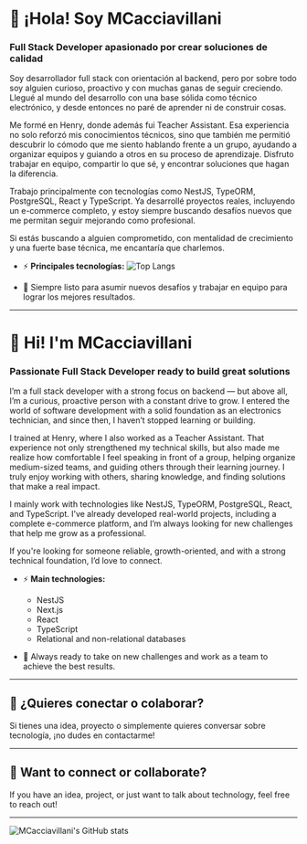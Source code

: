 # 👋 ¡Hola! Soy MCacciavillani

### Full Stack Developer apasionado por crear soluciones de calidad

Soy desarrollador full stack con orientación al backend, pero por sobre todo soy alguien curioso, proactivo y con muchas ganas de seguir creciendo. Llegué al mundo del desarrollo con una base sólida como técnico electrónico, y desde entonces no paré de aprender ni de construir cosas.

Me formé en Henry, donde además fui Teacher Assistant. Esa experiencia no solo reforzó mis conocimientos técnicos, sino que también me permitió descubrir lo cómodo que me siento hablando frente a un grupo, ayudando a organizar equipos y guiando a otros en su proceso de aprendizaje. Disfruto trabajar en equipo, compartir lo que sé, y encontrar soluciones que hagan la diferencia.

Trabajo principalmente con tecnologías como NestJS, TypeORM, PostgreSQL, React y TypeScript. Ya desarrollé proyectos reales, incluyendo un e-commerce completo, y estoy siempre buscando desafíos nuevos que me permitan seguir mejorando como profesional.

Si estás buscando a alguien comprometido, con mentalidad de crecimiento y una fuerte base técnica, me encantaría que charlemos.

- ⚡ **Principales tecnologías:**
![Top Langs](https://github-readme-stats.vercel.app/api/top-langs/?username=tuusuario&layout=compact&theme=tokyonight)

- 🚀 Siempre listo para asumir nuevos desafíos y trabajar en equipo para lograr los mejores resultados.

---

# 👋 Hi! I'm MCacciavillani

### Passionate Full Stack Developer ready to build great solutions

I’m a full stack developer with a strong focus on backend — but above all, I’m a curious, proactive person with a constant drive to grow. I entered the world of software development with a solid foundation as an electronics technician, and since then, I haven’t stopped learning or building.

I trained at Henry, where I also worked as a Teacher Assistant. That experience not only strengthened my technical skills, but also made me realize how comfortable I feel speaking in front of a group, helping organize medium-sized teams, and guiding others through their learning journey. I truly enjoy working with others, sharing knowledge, and finding solutions that make a real impact.

I mainly work with technologies like NestJS, TypeORM, PostgreSQL, React, and TypeScript. I’ve already developed real-world projects, including a complete e-commerce platform, and I’m always looking for new challenges that help me grow as a professional.

If you're looking for someone reliable, growth-oriented, and with a strong technical foundation, I’d love to connect.

- ⚡ **Main technologies:**
  - NestJS
  - Next.js
  - React
  - TypeScript
  - Relational and non-relational databases

- 🚀 Always ready to take on new challenges and work as a team to achieve the best results.

---

## 🤝 ¿Quieres conectar o colaborar?

Si tienes una idea, proyecto o simplemente quieres conversar sobre tecnología, ¡no dudes en contactarme!

---

## 🤝 Want to connect or collaborate?

If you have an idea, project, or just want to talk about technology, feel free to reach out!

---

![MCacciavillani's GitHub stats](https://github-readme-stats.vercel.app/api?username=MCacciavillani&show_icons=true&theme=radical)
